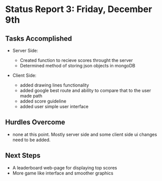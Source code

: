 # Status Report 3: Friday, December 9th

## Tasks Accomplished

* Server Side:
  * Created function to recieve scores throught the server
  * Determined method of storing json objects in mongoDB

* Client Side:
  * added drawing lines functionality
  * added google best route and ability to compare that to the user made path
  * added score guideline
  * added user simple user interface

## Hurdles Overcome
* none at this point. Mostly server side and some client side ui changes need to be added.

## Next Steps
* A leaderboard web-page for displaying top scores
* More game like interface and smoother graphics

